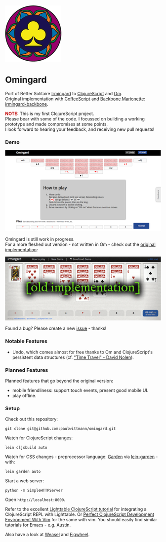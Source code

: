![Omingard Logo](/omingard-logo.png)

# Omingard
Port of Better Solitaire [Irmingard](http://irmingard.herokuapp.com) to [ClojureScript](https://github.com/clojure/clojurescript) and [Om](https://github.com/swannodette/om).  
Original implementation with [CoffeeScript](http://coffeescript.org) and [Backbone Marionette](http://marionettejs.com):
[irmingard-backbone](https://github.com/paulwittmann/irmingard-backbone).

<b><font color='#c00000'>NOTE:</font></b> This is my first ClojureScript project.  
Please bear with some of the code. I focussed on building a working prototype and made compromises at some points.  
I look forward to hearing your feedback, and receiving new pull requests!

### Demo
[![screenshot of Omingard](/screenshot_omingard.png)](https://omingard.5apps.com)

Omingard is still work in progress.  
For a more fleshed out version - not written in Om - check out the
[original implementation](http://irmingard.herokuapp.com):

[![screenshot of Irmingard](/screenshot_irmingard.png)](http://irmingard.herokuapp.com)

Found a bug? Please create a new [issue](https://github.com/paulwittmann/omingard/issues) - thanks!

### Notable Features
+ Undo, which comes almost for free thanks to Om and ClojureScript's persistent data structures (cf. ["Time Travel" - David Nolen](https://swannodette.github.io/2013/12/31/time-travel)).

### Planned Features
Planned features that go beyond the original version:
+ mobile friendliness: support touch events, present good mobile UI.
+ play offline.

### Setup
Check out this repository:

    git clone git@github.com:paulwittmann/omingard.git

Watch for ClojureScript changes:

    lein cljsbuild auto

Watch for CSS changes - preprocessor language: [Garden](https://github.com/noprompt/garden) via [lein-garden](https://github.com/noprompt/lein-garden) - with:

    lein garden auto

Start a web server:

    python -m SimpleHTTPServer

Open `http://localhost:8000`.

Refer to the excellent [Lighttable ClojureScript tutorial](https://github.com/swannodette/lt-cljs-tutorial) for integrating a ClojureScript REPL with Lighttable.
Or [Perfect ClojureScript Development Environment With Vim](https://astashov.github.io/blog/2014/07/30/perfect-clojurescript-development-environment-with-vim) for the same with vim.
You should easily find similar tutorials for Emacs - e.g. [Austin](https://github.com/cemerick/austin).

Also have a look at [Weasel](https://github.com/tomjakubowski/weasel) and [Figwheel](https://github.com/bhauman/lein-figwheel).
